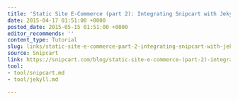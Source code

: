 ```yaml
---
title: 'Static Site E-Commerce (part 2): Integrating Snipcart with Jekyll'
date: 2015-04-17 01:51:00 +0000
posted_date: 2015-05-15 01:51:00 +0000
editor_recommends: ''
content_type: Tutorial
slug: links/static-site-e-commerce-part-2-integrating-snipcart-with-jekyll
source: Snipcart
link: https://snipcart.com/blog/static-site-e-commerce-(part-2)-integrating-snipcart-with-jekyll/
tool:
- tool/snipcart.md
- tool/jekyll.md

---
```


